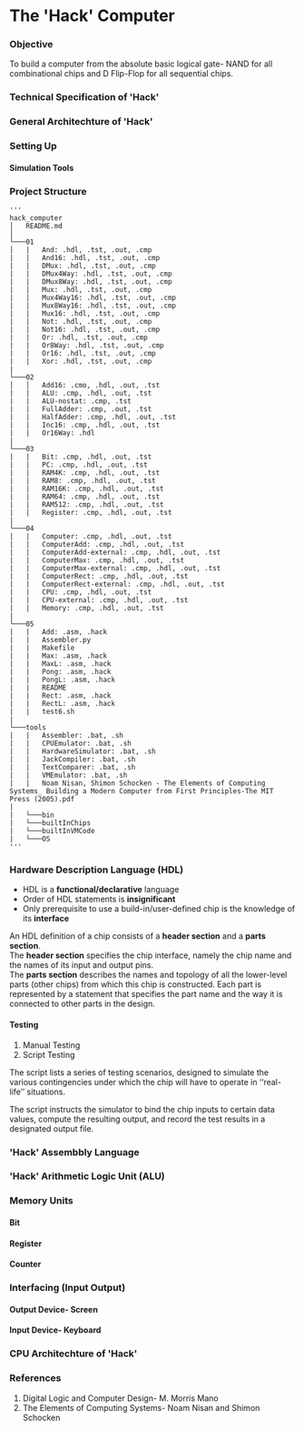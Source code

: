 # The 'Hack' Computer

### Objective
To build a computer from the absolute basic logical gate- NAND for all combinational chips and D Flip-Flop for all sequential chips. 

### Technical Specification of 'Hack'


### General Architechture of 'Hack'



### Setting Up

#### Simulation Tools

### Project Structure


    ''' 
    hack_computer
    │   README.md
    │
    └───01
    │   |   And: .hdl, .tst, .out, .cmp    
    |   |   And16: .hdl, .tst, .out, .cmp  
    |   |   DMux: .hdl, .tst, .out, .cmp  
    |   |   DMux4Way: .hdl, .tst, .out, .cmp  
    |   |   DMux8Way: .hdl, .tst, .out, .cmp  
    |   |   Mux: .hdl, .tst, .out, .cmp  
    |   |   Mux4Way16: .hdl, .tst, .out, .cmp  
    |   |   Mux8Way16: .hdl, .tst, .out, .cmp  
    |   |   Mux16: .hdl, .tst, .out, .cmp  
    |   |   Not: .hdl, .tst, .out, .cmp  
    |   |   Not16: .hdl, .tst, .out, .cmp  
    |   |   Or: .hdl, .tst, .out, .cmp  
    |   |   Or8Way: .hdl, .tst, .out, .cmp  
    |   |   Or16: .hdl, .tst, .out, .cmp  
    |   |   Xor: .hdl, .tst, .out, .cmp  
    |
    └───02
    │   │   Add16: .cmo, .hdl, .out, .tst
    |   |   ALU: .cmp, .hdl, .out, .tst
    |   |   ALU-nostat: .cmp, .tst
    |   |   FullAdder: .cmp, .out, .tst
    |   |   HalfAdder: .cmp, .hdl, .out, .tst
    |   |   Inc16: .cmp, .hdl, .out, .tst
    |   |   Or16Way: .hdl
    |
    └───03
    |   |   Bit: .cmp, .hdl, .out, .tst
    |   |   PC: .cmp, .hdl, .out, .tst
    |   |   RAM4K: .cmp, .hdl, .out, .tst
    |   |   RAM8: .cmp, .hdl, .out, .tst
    |   |   RAM16K: .cmp, .hdl, .out, .tst
    |   |   RAM64: .cmp, .hdl, .out, .tst
    |   |   RAM512: .cmp, .hdl, .out, .tst
    |   |   Register: .cmp, .hdl, .out, .tst
    |
    └───04
    |   |   Computer: .cmp, .hdl, .out, .tst
    |   |   ComputerAdd: .cmp, .hdl, .out, .tst
    |   |   ComputerAdd-external: .cmp, .hdl, .out, .tst
    |   |   ComputerMax: .cmp, .hdl, .out, .tst
    |   |   ComputerMax-external: .cmp, .hdl, .out, .tst
    |   |   ComputerRect: .cmp, .hdl, .out, .tst
    |   |   ComputerRect-external: .cmp, .hdl, .out, .tst
    |   |   CPU: .cmp, .hdl, .out, .tst
    |   |   CPU-external: .cmp, .hdl, .out, .tst
    |   |   Memory: .cmp, .hdl, .out, .tst
    |
    └───05
    |   |   Add: .asm, .hack
    |   |   Assembler.py
    |   |   Makefile
    |   |   Max: .asm, .hack
    |   |   MaxL: .asm, .hack
    |   |   Pong: .asm, .hack
    |   |   PongL: .asm, .hack
    |   |   README
    |   |   Rect: .asm, .hack
    |   |   RectL: .asm, .hack
    |   |   test6.sh
    |
    └───tools
    |   |   Assembler: .bat, .sh
    |   |   CPUEmulator: .bat, .sh
    |   |   HardwareSimulator: .bat, .sh
    |   |   JackCompiler: .bat, .sh
    |   |   TextComparer: .bat, .sh
    |   |   VMEmulator: .bat, .sh
    |   |   Noam Nisan, Shimon Schocken - The Elements of Computing Systems_ Building a Modern Computer from First Principles-The MIT Press (2005).pdf
    |   
    |   └───bin
    |   └───builtInChips
    |   └───builtInVMCode
    |   └───OS
    '''


### Hardware Description Language (HDL)

* HDL is a **functional/declarative** language 
* Order of HDL statements is **insignificant**
* Only prerequisite to use a build-in/user-defined chip is the knowledge of its **interface**

An HDL definition of a chip consists of a **header section** and a **parts section**.  <br>
The **header section** specifies the chip interface, namely the chip name and the names of its input and output pins. <br>
The **parts section** describes the names and topology of all the lower-level parts (other chips) from which this chip is constructed. Each part is represented by a statement that specifies the part name and the way it is connected to other parts in the design.

#### Testing

1. Manual Testing
2. Script Testing

The script lists a series of testing scenarios, designed to simulate the various contingencies under which the chip will have to operate in ‘‘real-life’’ situations.<br>

The script instructs the simulator to bind the chip inputs to certain data values, compute the resulting output, and record the test results in a designated output file.

### 'Hack' Assembbly Language


### 'Hack' Arithmetic Logic Unit (ALU)


### Memory Units

#### Bit

#### Register

#### Counter


### Interfacing (Input Output)

#### Output Device- **Screen**

#### Input Device- **Keyboard**


### CPU Architechture of 'Hack'


### References
1. Digital Logic and Computer Design- M. Morris Mano
2. The Elements of Computing Systems- Noam Nisan and Shimon Schocken





